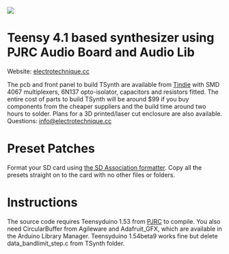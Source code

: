 ![](https://electrotechnique.github.io/etlogo.png)

# Teensy 4.1 based synthesizer using PJRC Audio Board and Audio Lib

Website: [electrotechnique.cc](https://electrotechnique.cc)

The pcb and front panel to build TSynth are available from [Tindie](https://www.tindie.com/products/electrotechnique/tsynth-teensy-based-diy-programmable-poly-synth/) with SMD 4067 multiplexers, 6N137 opto-isolator, capacitors and resistors fitted. The entire cost of parts to build TSynth will be around $99 if you buy components from the cheaper suppliers and the build time around two hours to solder. Plans for a 3D printed/laser cut enclosure are also available.
Questions: info@electrotechnique.cc

# Preset Patches
Format your SD card using [the SD Association formatter](https://www.sdcard.org/downloads/formatter/). Copy all the presets straight on to the card with no other files or folders.

# Instructions

The source code requires Teensyduino 1.53 from [PJRC](https://pjrc.com) to compile. You also need CircularBuffer from Agileware and Adafruit_GFX, which are available in the Arduino Library Manager. Teensyduino 1.54beta9 works fine but delete data_bandlimit_step.c from TSynth folder.
